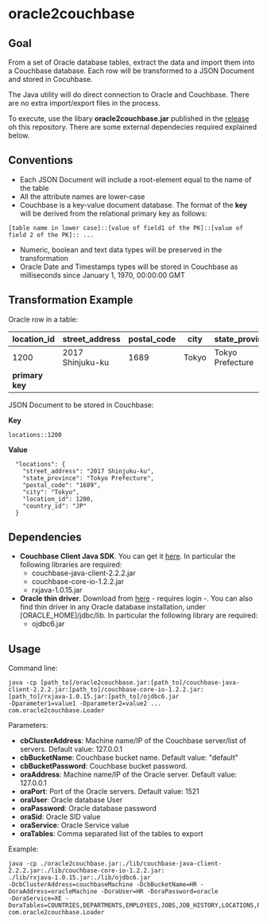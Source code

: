 # oracle2couchbase

## Goal

From a set of Oracle database tables, extract the data and import them into a Couchbase database.
Each row will be transformed to a JSON Document and stored in Cocuhbase.

The Java utility will do direct connection to Oracle and Couchbase. There are no extra import/export files in the process.

To execute, use the libary **oracle2couchbase.jar** published in the [release](https://github.com/mahurtado/oracle2couchbase/releases) oh this repository. There are some external dependecies required explained below.

## Conventions

* Each JSON Document will include a root-element equal to the name of the table
* All the attribute names are lower-case
* Couchbase is a key-value document database. The format of the **key** will be derived from the relational primary key as follows:

`[table name in lower case]::[value of field1 of the PK]::[value of field 2 of the PK]:: ...`

* Numeric, boolean and text data types will be preserved in the transformation
* Oracle Date and Timestamps types will be stored in Couchbase as milliseconds since January 1, 1970, 00:00:00 GMT 

## Transformation Example

Oracle row in a table:

location_id | street_address | postal_code | city	| state_province | country_id
----------- | -------------- | ----------- | ----	| -------------- | ----------
1200 | 2017 Shinjuku-ku | 1689 | Tokyo | Tokyo Prefecture | JP
**primary key** |

JSON Document to be stored in Couchbase:

**Key**
```
locations::1200
```
**Value** 
```
  "locations": {
    "street_address": "2017 Shinjuku-ku",
    "state_province": "Tokyo Prefecture",
    "postal_code": "1689",
    "city": "Tokyo",
    "location_id": 1200,
    "country_id": "JP"
  }
```
  
## Dependencies

* **Couchbase Client Java SDK**. You can get it [here](http://developer.couchbase.com/documentation/server/4.0/sdks/java-2.2/download-links.html). 
In particular the following libraries are required:
  * couchbase-java-client-2.2.2.jar
  * couchbase-core-io-1.2.2.jar
  * rxjava-1.0.15.jar
* **Oracle thin driver**. Download from [here](http://www.oracle.com/technetwork/apps-tech/jdbc-112010-090769.html) - requires login -.
You can also find thin driver in any Oracle database installation, under [ORACLE_HOME]/jdbc/lib. In particular the following library are required:
  * ojdbc6.jar

## Usage

Command line:
```
java -cp [path_to]/oracle2couchbase.jar:[path_to]/couchbase-java-client-2.2.2.jar:[path_to]/couchbase-core-io-1.2.2.jar:
[path_to]/rxjava-1.0.15.jar:[path_to]/ojdbc6.jar 
-Dparameter1=value1 -Dparameter2=value2 ... com.oracle2couchbase.Loader
```

Parameters:
* **cbClusterAddress**: Machine name/IP of the Couchbase server/list of servers. Default value: 127.0.0.1
* **cbBucketName**: Couchbase bucket name. Default value: "default"
* **cbBucketPassword**: Couchbase bucket password.
* **oraAddress**: Machine name/IP of the Oracle server. Default value: 127.0.0.1
* **oraPort**: Port of the Oracle servers. Default value: 1521
* **oraUser**: Oracle database User
* **oraPassword**: Oracle database password
* **oraSid**: Oracle SID value
* **oraService**: Oracle Service value
* **oraTables**: Comma separated list of the tables to export

Example:

```
java -cp ./oracle2couchbase.jar:./lib/couchbase-java-client-2.2.2.jar:./lib/couchbase-core-io-1.2.2.jar:
./lib/rxjava-1.0.15.jar:./lib/ojdbc6.jar 
-DcbClusterAddress=couchbaseMachine -DcbBucketName=HR -DoraAddress=oracleMachine -DoraUser=HR -DoraPassword=oracle 
-DoraService=XE -DoraTables=COUNTRIES,DEPARTMENTS,EMPLOYEES,JOBS,JOB_HISTORY,LOCATIONS,REGIONS com.oracle2couchbase.Loader
````
